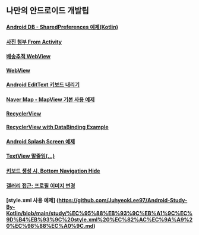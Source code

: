 ## 나만의 안드로이드 개발팁


#### [Android DB - SharedPreferences 예제(Kotlin)](https://github.com/JuhyeokLee97/Android-Study-By-Kotlin/blob/main/Android%20DB%20-%20SharedPreferences%20%EC%98%88%EC%A0%9C(Kotlin).md)

#### [사진 첨부 From Activity](https://github.com/JuhyeokLee97/Android-Study-By-Kotlin/blob/main/study/%EC%82%AC%EC%A7%84%20%EC%B2%A8%EB%B6%80%20From%20Activity.md)

#### [배송추적 WebView](https://github.com/JuhyeokLee97/Android-Study-By-Kotlin/blob/main/study/Android%20%EB%B0%B0%EC%86%A1%EC%B6%94%EC%A0%81%20WebView%20in%20Kotlin.md)

#### [WebView](https://github.com/JuhyeokLee97/Android-Study-By-Kotlin/blob/main/study/WebView.md)

#### [Android EditText 키보드 내리기](https://github.com/JuhyeokLee97/Android-Study-By-Kotlin/blob/main/Android%20EditText%20%ED%82%A4%EB%B3%B4%EB%93%9C%20%EB%82%B4%EB%A6%AC%EA%B8%B0%20(kotlin).md)

#### [Naver Map - MapView 기본 사용 예제](https://github.com/JuhyeokLee97/Android-Study-By-Kotlin/blob/main/Android%20Naver%20Map%20-%20MapView%20%EA%B8%B0%EB%B3%B8%20%EC%82%AC%EC%9A%A9%20%EC%98%88%EC%A0%9C%20(Kotlin).md)

#### [RecyclerView](https://github.com/JuhyeokLee97/Android-Study-By-Kotlin/blob/main/Android(Kotlin)%20RecyclerView%20Example.md)

#### [RecyclerView with DataBinding Example](https://github.com/JuhyeokLee97/Android-Study-By-Kotlin/blob/main/Android%20RecyclerView%20with%20%20DataBinding%20Example.md)

#### [Android Splash Screen 예제](https://github.com/JuhyeokLee97/Android-Study-By-Kotlin/blob/main/Android%20Splash%20Screen%20%EC%98%88%EC%A0%9C(Kotlin).md)

#### [TextView 말줄임(...)](https://github.com/JuhyeokLee97/Android-Study-By-Kotlin/blob/main/Android%20TextView%20%EB%A7%90%EC%A4%84%EC%9E%84(...)%20Kotlin%2C%20DataBinding.md)

#### [키보드 생성 시, Bottom Navigation Hide](https://github.com/JuhyeokLee97/Android-Study-By-Kotlin/blob/main/Android%20%ED%82%A4%EB%B3%B4%EB%93%9C%20%EC%83%9D%EC%84%B1%20%EC%8B%9C%2C%20Bottom%20Navigation%20Hide.md)

#### [갤러리 접근: 프로필 이미지 변경](https://github.com/JuhyeokLee97/Android-Study-By-Kotlin/edit/main/%EA%B0%A4%EB%9F%AC%EB%A6%AC%20%EC%A0%91%EA%B7%BC:%20%ED%94%84%EB%A1%9C%ED%95%84%20%EC%9D%B4%EB%AF%B8%EC%A7%80%20%EB%B3%80%EA%B2%BD.md)

#### [style.xml 사용 예제] (https://github.com/JuhyeokLee97/Android-Study-By-Kotlin/blob/main/study/%EC%95%88%EB%93%9C%EB%A1%9C%EC%9D%B4%EB%93%9C%20style.xml%20%EC%82%AC%EC%9A%A9%20%EC%98%88%EC%A0%9C.md)

